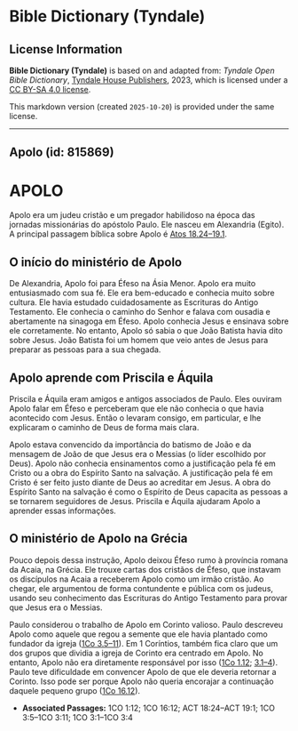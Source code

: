 # Bible Dictionary (Tyndale)

## License Information

**Bible Dictionary (Tyndale)** is based on and adapted from: _Tyndale Open Bible Dictionary_, [Tyndale House Publishers](https://tyndaleopenresources.com/), 2023, which is licensed under a [CC BY-SA 4.0 license](https://creativecommons.org/licenses/by-sa/4.0/legalcode.en).

This markdown version (created `2025-10-20`) is provided under the same license.



--------------------------------

## Apolo (id: 815869)

APOLO
=====

Apolo era um judeu cristão e um pregador habilidoso na época das jornadas missionárias do apóstolo Paulo. Ele nasceu em Alexandria (Egito). A principal passagem bíblica sobre Apolo é [Atos 18\.24–19\.1](https://ref.ly/Acts18:24-Acts19:1).

O início do ministério de Apolo
-------------------------------

De Alexandria, Apolo foi para Éfeso na Ásia Menor. Apolo era muito entusiasmado com sua fé. Ele era bem\-educado e conhecia muito sobre cultura. Ele havia estudado cuidadosamente as Escrituras do Antigo Testamento. Ele conhecia o caminho do Senhor e falava com ousadia e abertamente na sinagoga em Éfeso. Apolo conhecia Jesus e ensinava sobre ele corretamente. No entanto, Apolo só sabia o que João Batista havia dito sobre Jesus. João Batista foi um homem que veio antes de Jesus para preparar as pessoas para a sua chegada.

Apolo aprende com Priscila e Áquila
-----------------------------------

Priscila e Áquila eram amigos e antigos associados de Paulo. Eles ouviram Apolo falar em Éfeso e perceberam que ele não conhecia o que havia acontecido com Jesus. Então o levaram consigo, em particular, e lhe explicaram o caminho de Deus de forma mais clara.

Apolo estava convencido da importância do batismo de João e da mensagem de João de que Jesus era o Messias (o líder escolhido por Deus). Apolo não conhecia ensinamentos como a justificação pela fé em Cristo ou a obra do Espírito Santo na salvação. A justificação pela fé em Cristo é ser feito justo diante de Deus ao acreditar em Jesus. A obra do Espírito Santo na salvação é como o Espírito de Deus capacita as pessoas a se tornarem seguidores de Jesus. Priscila e Áquila ajudaram Apolo a aprender essas informações.

O ministério de Apolo na Grécia
-------------------------------

Pouco depois dessa instrução, Apolo deixou Éfeso rumo à província romana da Acaia, na Grécia. Ele trouxe cartas dos cristãos de Éfeso, que instavam os discípulos na Acaia a receberem Apolo como um irmão cristão. Ao chegar, ele argumentou de forma contundente e pública com os judeus, usando seu conhecimento das Escrituras do Antigo Testamento para provar que Jesus era o Messias.

Paulo considerou o trabalho de Apolo em Corinto valioso. Paulo descreveu Apolo como aquele que regou a semente que ele havia plantado como fundador da igreja ([1Co 3\.5–11](https://ref.ly/1Cor3:5-1Cor3:11)). Em 1 Coríntios, também fica claro que um dos grupos que dividia a igreja de Corinto era centrado em Apolo. No entanto, Apolo não era diretamente responsável por isso ([1Co 1\.12](https://ref.ly/1Cor1:12); [3\.1–4](https://ref.ly/1Cor3:1-1Cor3:4)). Paulo teve dificuldade em convencer Apolo de que ele deveria retornar a Corinto. Isso pode ser porque Apolo não queria encorajar a continuação daquele pequeno grupo ([1Co 16\.12](https://ref.ly/1Cor16:12)).

* **Associated Passages:** 1CO 1:12; 1CO 16:12; ACT 18:24–ACT 19:1; 1CO 3:5–1CO 3:11; 1CO 3:1–1CO 3:4

